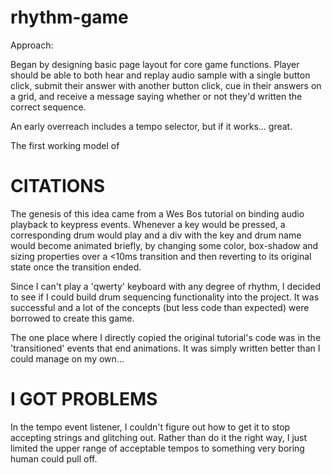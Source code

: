# rhythm-game

Approach:

Began by designing basic page layout for core game functions. Player should be able to
both hear and replay audio sample with a single button click, submit their answer with
another button click, cue in their answers on a grid, and receive a message saying
whether or not they'd written the correct sequence.

An early overreach includes a tempo selector, but if it works... great.

The first working model of


# CITATIONS

The genesis of this idea came from a Wes Bos tutorial on binding audio playback to
keypress events. Whenever a key would be pressed, a corresponding drum would play
and a div with the key and drum name would become animated briefly, by changing some
color, box-shadow and sizing properties over a <10ms transition and then reverting
to its original state once the transition ended.

Since I can't play a 'qwerty' keyboard with any degree of rhythm, I decided to see if
I could build drum sequencing functionality into the project. It was successful and a
lot of the concepts (but less code than expected) were borrowed to create this game.

The one place where I directly copied the original tutorial's code was in the 'transitioned'
events that end animations. It was simply written better than I could manage on my own...

# I GOT PROBLEMS

In the tempo event listener, I couldn't figure out how to get it to stop accepting strings
and glitching out. Rather than do it the right way, I just limited the upper range of acceptable
tempos to something very boring human could pull off.
